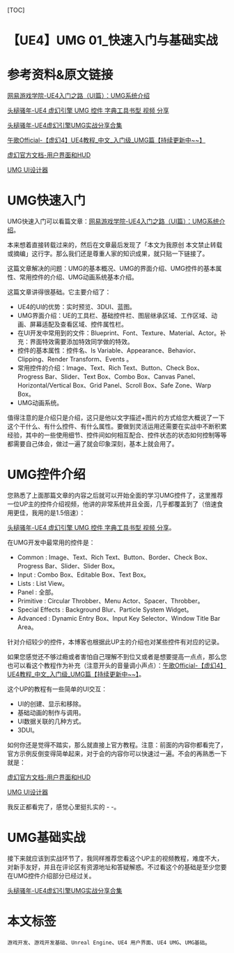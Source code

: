 [TOC]

# 【UE4】UMG 01_快速入门与基础实战

# 参考资料&原文链接

[网易游戏学院-UE4入门之路（UI篇）：UMG系统介绍](https://www.bilibili.com/read/cv6028158)

[头槌骚年-UE4 虚幻引擎 UMG 控件 字典工具书型 视频 分享](https://www.bilibili.com/video/BV1kT4y1L7L6)

[头槌骚年-UE4虚幻引擎UMG实战分享合集](https://www.bilibili.com/video/BV1Ly4y1i733)

[午歌Official-【虚幻4】UE4教程_中文_入门级_UMG篇【持续更新中~~】](https://www.bilibili.com/video/BV1Qi4y1u7kh)

[虚幻官方文档-用户界面和HUD](https://docs.unrealengine.com/4.26/zh-CN/InteractiveExperiences/Framework/UIAndHUD/)

[UMG UI设计器](https://docs.unrealengine.com/4.26/zh-CN/InteractiveExperiences/UMG/)

# UMG快速入门

UMG快速入门可以看篇文章：[网易游戏学院-UE4入门之路（UI篇）：UMG系统介绍](https://www.bilibili.com/read/cv6028158)。

本来想着直接转载过来的，然后在文章最后发现了「本文为我原创  本文禁止转载或摘编」这行字。那么我们还是尊重人家的知识成果，就只贴一下链接了。

这篇文章解决的问题：UMG的基本概况、UMG的界面介绍、UMG控件的基本属性、常用控件的介绍、UMG动画系统基本介绍。

这篇文章讲得很基础。它主要介绍了：

- UE4的UI的优势：实时预览、3DUI、蓝图。
- UMG界面介绍：UE的工具栏、基础控件栏、图层继承区域、工作区域、动画、屏幕适配及查看区域、控件属性栏。
- 在UI开发中常用到的文件：Blueprint、Font、Texture、Material、Actor。补充：界面特效需要添加特效同学做的特效。
- 控件的基本属性：控件名、Is Variable、Appearance、Behavior、Clipping、Render Transform、Events  。
- 常用控件的介绍：Image、Text、Rich Text、Button、Check Box、Progress Bar、Slider、Text Box、Combo Box、Canvas Panel、Horizontal/Vertical Box、Grid Panel、Scroll Box、Safe Zone、Warp Box。
- UMG动画系统。

值得注意的是介绍只是介绍，这只是他以文字描述+图片的方式给您大概说了一下这个干什么、有什么控件、有什么属性。要做到灵活运用还需要在实战中不断积累经验，其中的一些使用细节、控件间如何相互配合、控件状态的状态如何控制等等都需要自己体会，做过一遍了就会印象深刻，基本上就会用了。

# UMG控件介绍

您熟悉了上面那篇文章的内容之后就可以开始全面的学习UMG控件了，这里推荐一位UP主的控件介绍视频，他讲的非常系统并且全面，几乎都覆盖到了（倍速食用更佳，我用的是1.5倍速）：

[头槌骚年-UE4 虚幻引擎 UMG 控件 字典工具书型 视频 分享](https://www.bilibili.com/video/BV1kT4y1L7L6)。

在UMG开发中最常用的控件是：

- Common : Image、Text、Rich Text、Button、Border、Check Box、Progress Bar、Slider、Slider Box。
- Input : Combo Box、Editable Box、Text Box。
- Lists : List View。
- Panel : 全部。
- Primitive : Circular Throbber、Menu Actor、Spacer、Throbber。
- Special Effects : Background Blur、Particle System Widget。
- Advanced : Dynamic Entry Box、Input Key Selector、Window Title Bar Area。

针对介绍较少的控件，本博客也根据此UP主的介绍也对某些控件有对应的记录。

如果您感觉还不够过瘾或者害怕自己理解不到位又或者是想要提高一点点，那么您也可以看这个教程作为补充（注意开头的音量调小声点）：[午歌Official-【虚幻4】UE4教程_中文_入门级_UMG篇【持续更新中~~】](https://www.bilibili.com/video/BV1Qi4y1u7kh)。

这个UP的教程有一些简单的UI交互：

- UI的创建、显示和移除。
- 基础动画的制作与调用。
- UI数据关联的几种方式。
- 3DUI。

如何你还是觉得不踏实，那么就直接上官方教程。注意：前面的内容你都看完了，官方示例反倒变得简单起来，对于会的内容你可以快速过一遍。不会的再熟悉一下就是：

[虚幻官方文档-用户界面和HUD](https://docs.unrealengine.com/4.26/zh-CN/InteractiveExperiences/Framework/UIAndHUD/)

[UMG UI设计器](https://docs.unrealengine.com/4.26/zh-CN/InteractiveExperiences/UMG/)

我反正都看完了，感觉心里挺扎实的 - -。

# UMG基础实战

接下来就应该到实战环节了，我同样推荐您看这个UP主的视频教程，难度不大，对新手友好，并且在评论区有资源地址和答疑解惑。不过看这个的基础是至少您要在UMG控件介绍部分已经过关。

[头槌骚年-UE4虚幻引擎UMG实战分享合集](https://www.bilibili.com/video/BV1Ly4y1i733)

# 本文标签

`游戏开发`、`游戏开发基础`、`Unreal Engine`、`UE4 用户界面`、`UE4 UMG`、`UMG基础`。

